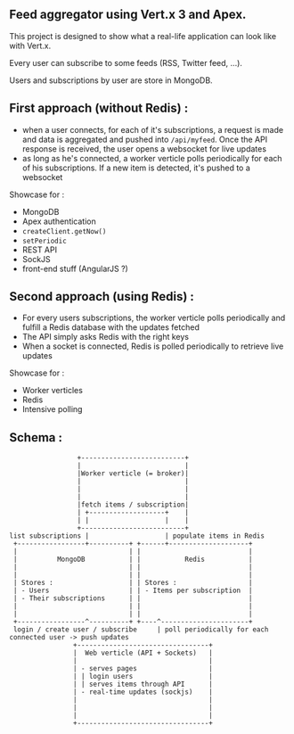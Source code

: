 ## Feed aggregator using Vert.x 3 and Apex.

This project is designed to show what a real-life application can look like with Vert.x.

Every user can subscribe to some feeds (RSS, Twitter feed, ...). 

Users and subscriptions by user are store in MongoDB.

## First approach (without Redis) :

* when a user connects, for each of it's subscriptions, a request is made and data is aggregated and pushed into `/api/myfeed`. Once the API response is received, the user opens a websocket for live updates
* as long as he's connected, a worker verticle polls periodically for each of his subscriptions. If a new item is detected, it's pushed to a websocket

Showcase for : 
* MongoDB
* Apex authentication
* `createClient.getNow()`
* `setPeriodic`
* REST API
* SockJS
* front-end stuff (AngularJS ?)

## Second approach (using Redis) :
* For every users subscriptions, the worker verticle polls periodically and fulfill a Redis database with the updates fetched
* The API simply asks Redis with the right keys
* When a socket is connected, Redis is polled periodically to retrieve live updates

Showcase for : 
* Worker verticles
* Redis
* Intensive polling

## Schema : 

```
                 +--------------------------+                                                   
                 |                          |                                                   
                 |Worker verticle (= broker)|                                                   
                 |                          |                                                   
                 |                          |                                                   
                 |                          |                                                   
                 |fetch items / subscription|                                                   
                 | +-------------------+    |                                                   
                 | |                   |    |                                                   
                 +--------------------------+                                                   
list subscriptions |                   | populate items in Redis                                
 +-----------------+----------+ +------+--------------------+                                   
 |                            | |                           |                                   
 |          MongoDB           | |           Redis           |                                   
 |                            | |                           |                                   
 |                            | |                           |                                   
 | Stores :                   | | Stores :                  |                                   
 | - Users                    | | - Items per subscription  |                                   
 | - Their subscriptions      | |                           |                                   
 |                            | |                           |                                   
 |                            | |                           |                                   
 +-----------------^----------+ +----^----------------------+                                   
 login / create user / subscribe     | poll periodically for each connected user -> push updates
                +---------------------------------+                                             
                |  Web verticle (API + Sockets)   |                                             
                |                                 |                                             
                | - serves pages                  |                                             
                | | login users                   |                                             
                | | serves items through API      |                                             
                | - real-time updates (sockjs)    |                                             
                |                                 |                                             
                |                                 |                                             
                |                                 |                                             
                +---------------------------------+                                             

```
